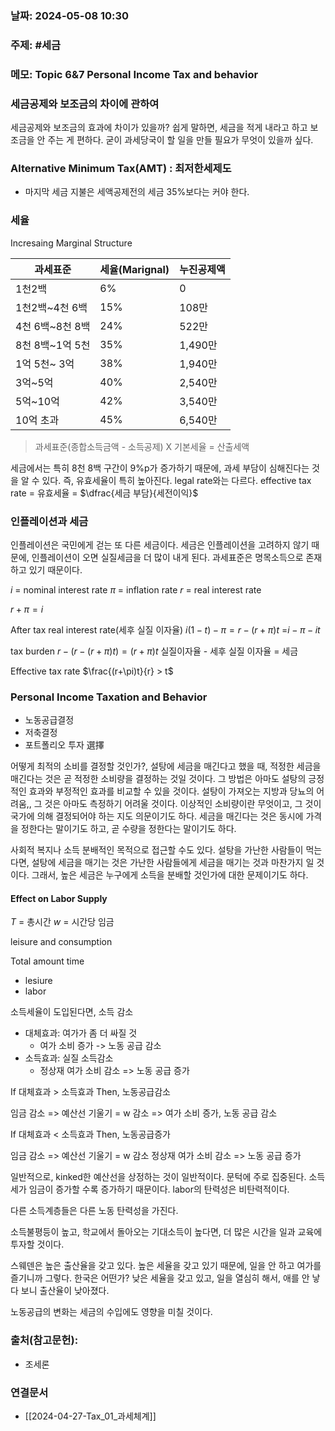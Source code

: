 ### 날짜: 2024-05-08 10:30

### 주제: #세금

### 메모: Topic 6&7 Personal Income Tax and behavior
### 세금공제와 보조금의 차이에 관하여

세금공제와 보조금의 효과에 차이가 있을까? 쉽게 말하면, 세금을 적게 내라고 하고 보조금을 안 주는 게 편하다. 굳이 과세당국이 할 일을 만들 필요가 무엇이 있을까 싶다.

### Alternative Minimum Tax(AMT) : 최저한세제도
- 마지막 세금 지불은 세액공제전의 세금 35%보다는 커야 한다.

### 세율
Incresaing Marginal Structure

| 과세표준        | 세율(Marignal) | 누진공제액  |
| ----------- | ------------ | ------ |
| 1천2백        | 6%           | 0      |
| 1천2백~4천 6백  | 15%          | 108만   |
| 4천 6백~8천 8백 | 24%          | 522만   |
| 8천 8백~1억 5천 | 35%          | 1,490만 |
| 1억 5천~ 3억   | 38%          | 1,940만 |
| 3억~5억       | 40%          | 2,540만 |
| 5억~10억      | 42%          | 3,540만 |
| 10억 초과      | 45%          | 6,540만 |

> 과세표준(종합소득금액 - 소득공제) X 기본세율 = 산출세액

세금에서는 특히 8천 8백 구간이 9%p가 증가하기 때문에, 과세 부담이 심해진다는 것을 알 수 있다. 즉, 유효세율이 특히 높아진다. legal rate와는 다르다.
effective tax rate = 유효세율 = $\dfrac{세금 부담}{세전이익}$


### 인플레이션과 세금
인플레이션은 국민에게 걷는 또 다른 세금이다. 세금은 인플레이션을 고려하지 않기 때문에, 인플레이션이 오면 실질세금을 더 많이 내게 된다. 과세표준은 명목소득으로 존재하고 있기 때문이다.

$i$ = nominal interest rate
$\pi$ = inflation rate
$r$ = real interest rate

$r+\pi = i$

After tax real interest rate(세후 실질 이자율)
$i(1-t)-\pi = r-(r+\pi)t$
=$i-\pi -it$

tax burden
$r-({r-(r+\pi)t}) =(r+\pi)t$
실질이자율 - 세후 실질 이자율 = 세금

Effective tax rate
$\frac{(r+\pi)t}{r} > t$


### Personal Income Taxation and Behavior
- 노동공급결정
- 저축결정
- 포트폴리오 투자 選擇 

어떻게 최적의 소비를 결정할 것인가?, 설탕에 세금을 매긴다고 했을 때, 적정한 세금을 매긴다는 것은 곧 적정한 소비량을 결정하는 것일 것이다. 그 방법은 아마도 설탕의 긍정적인 효과와 부정적인 효과를 비교할 수 있을 것이다. 설탕이 가져오는 지방과 당뇨의 어려움,, 그 것은 아마도 측정하기 어려울 것이다. 이상적인 소비량이란 무엇이고, 그 것이 국가에 의해 결정되어야 하는 지도 의문이기도 하다. 세금을 매긴다는 것은 동시에 가격을 정한다는 말이기도 하고, 곧 수량을 정한다는 말이기도 하다. 

사회적 복지나 소득 분배적인 목적으로 접근할 수도 있다. 설탕을 가난한 사람들이 먹는다면, 설탕에 세금을 매기는 것은 가난한 사람들에게 세금을 매기는 것과 마찬가지 일 것이다. 그래서, 높은 세금은 누구에게 소득을 분배할 것인가에 대한 문제이기도 하다.

#### Effect on Labor Supply
$T$ = 총시간
$w$ = 시간당 임금

leisure and consumption

Total amount time
- lesiure
- labor


소득세율이 도입된다면, 소득 감소

- 대체효과: 여가가 좀 더 싸질 것
	- 여가 소비 증가 -> 노동 공급 감소
- 소득효과: 실질 소득감소
	- 정상재 여가 소비 감소 => 노동 공급 증가

If 대체효과 > 소득효과
Then, 노동공급감소

임금 감소 => 예산선 기울기 = w 감소
=> 여가 소비 증가, 노동 공급 감소


If 대체효과 < 소득효과
Then, 노동공급증가

임금 감소 => 예산선 기울기 = w 감소
정상재 여가 소비 감소 => 노동 공급 증가

일반적으로, kinked한 예산선을 상정하는 것이 일반적이다. 문턱에 주로 집중된다.
소득세가 임금이 증가할 수록 증가하기 때문이다. 
labor의 탄력성은 비탄력적이다.


다른 소득계층들은 다른 노동 탄력성을 가진다.

소득불평등이 높고, 학교에서 돌아오는 기대소득이 높다면, 더 많은 시간을 일과 교육에 투자할 것이다.

스웨덴은 높은 출산율을 갖고 있다. 높은 세율을 갖고 있기 때문에, 일을 안 하고 여가를 즐기니까 그렇다.
한국은 어떤가? 낮은 세율을 갖고 있고, 일을 열심히 해서, 애를 안 낳다 보니 출산율이 낮아졌다. 

노동공급의 변화는 세금의 수입에도 영향을 미칠 것이다. 






### 출처(참고문헌):
- 조세론

### 연결문서
- [[2024-04-27-Tax_01_과세체계]]